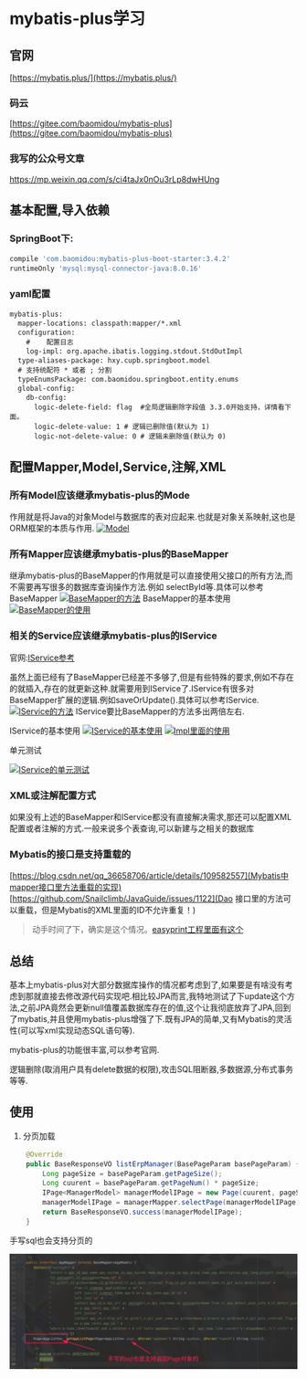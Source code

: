 mybatis-plus学习
===
## 官网
[https://mybatis.plus/](https://mybatis.plus/)

### 码云
[https://gitee.com/baomidou/mybatis-plus](https://gitee.com/baomidou/mybatis-plus)

### 我写的公众号文章

https://mp.weixin.qq.com/s/ci4taJx0nOu3rLp8dwHUng

## 基本配置,导入依赖
### SpringBoot下:
```groovy
compile 'com.baomidou:mybatis-plus-boot-starter:3.4.2'
runtimeOnly 'mysql:mysql-connector-java:8.0.16'
```

### yaml配置
```
mybatis-plus:
  mapper-locations: classpath:mapper/*.xml
  configuration:
    #    配置日志
    log-impl: org.apache.ibatis.logging.stdout.StdOutImpl
  type-aliases-package: hxy.cupb.springboot.model
  # 支持统配符 * 或者 ; 分割
  typeEnumsPackage: com.baomidou.springboot.entity.enums
  global-config:
    db-config:
      logic-delete-field: flag  #全局逻辑删除字段值 3.3.0开始支持，详情看下面。
      logic-delete-value: 1 # 逻辑已删除值(默认为 1)
      logic-not-delete-value: 0 # 逻辑未删除值(默认为 0)
```

## 配置Mapper,Model,Service,注解,XML
### 所有Model应该继承mybatis-plus的Mode
作用就是将Java的对象Model与数据库的表对应起来.也就是对象关系映射,这也是ORM框架的本质与作用.
[![Model](https://s2.ax1x.com/2020/02/22/3QL9eA.md.png)](https://imgchr.com/i/3QL9eA)

### 所有Mapper应该继承mybatis-plus的BaseMapper
继承mybatis-plus的BaseMapper的作用就是可以直接使用父接口的所有方法,而不需要再写很多的数据库查询操作方法.例如 selectById等.具体可以参考BaseMapper
[![BaseMapper的方法](https://s2.ax1x.com/2020/02/22/3QL76g.png)](https://imgchr.com/i/3QL76g)
BaseMapper的基本使用
[![BaseMapper的使用](https://s2.ax1x.com/2020/02/22/3QOBHs.md.png)](https://imgchr.com/i/3QOBHs)

### 相关的Service应该继承mybatis-plus的IService
官网:[IService参考](https://mybatis.plus/guide/crud-interface.html#service-crud-%E6%8E%A5%E5%8F%A3)

虽然上面已经有了BaseMapper已经差不多够了,但是有些特殊的要求,例如不存在的就插入,存在的就更新这种.就需要用到IService了.IService有很多对BaseMapper扩展的逻辑.例如saveOrUpdate().具体可以参考IService.
[![IService的方法](https://s2.ax1x.com/2020/02/22/3QOT4x.png)](https://imgchr.com/i/3QOT4x)
IService要比BaseMapper的方法多出两倍左右.

IService的基本使用
[![IService的基本使用](https://s2.ax1x.com/2020/02/22/3QXlxU.md.png)](https://imgchr.com/i/3QXlxU)
[![Impl里面的使用](https://s2.ax1x.com/2020/02/22/3QXrse.md.png)](https://imgchr.com/i/3QXrse)

单元测试

[![IService的单元测试](https://s2.ax1x.com/2020/02/22/3QXfRf.md.png)](https://imgchr.com/i/3QXfRf)



### XML或注解配置方式
如果没有上述的BaseMapper和IService都没有直接解决需求,那还可以配置XML配置或者注解的方式.一般来说多个表查询,可以新建与之相关的数据库

### Mybatis的接口是支持重载的

[https://blog.csdn.net/qq_36658706/article/details/109582557](Mybatis中mapper接口里方法重载的实现)
[https://github.com/Snailclimb/JavaGuide/issues/1122](Dao 接口里的方法可以重载，但是Mybatis的XML里面的ID不允许重复！)

> 动手时间了下，确实是这个情况。[easyprint工程里面有这个](https://gitee.com/cupb-print/easyprint-user-server/commit/f2775676952fb0247deb9446adf10cc00fca88b5)

## 总结
基本上mybatis-plus对大部分数据库操作的情况都考虑到了,如果要是有啥没有考虑到那就直接去修改源代码实现吧.相比较JPA而言,我特地测试了下update这个方法,之前JPA竟然会更新null值覆盖数据库存在的值,这个让我彻底放弃了JPA,回到了mybatis,并且使用mybatis-plus增强了下.既有JPA的简单,又有Mybatis的灵活性(可以写xml实现动态SQL语句等).

mybatis-plus的功能很丰富,可以参考官网.

逻辑删除(取消用户具有delete数据的权限),攻击SQL阻断器,多数据源,分布式事务等等.

## 使用

1. 分页加载

```java
    @Override
    public BaseResponseVO listErpManager(BasePageParam basePageParam) {
        Long pageSize = basePageParam.getPageSize();
        Long cuurent = basePageParam.getPageNum() * pageSize;
        IPage<ManagerModel> managerModelIPage = new Page(cuurent, pageSize);
        managerModelIPage = managerMapper.selectPage(managerModelIPage, null);
        return BaseResponseVO.success(managerModelIPage);
    }

```

手写sql也会支持分页的

![](./img/sqlPage.png)


